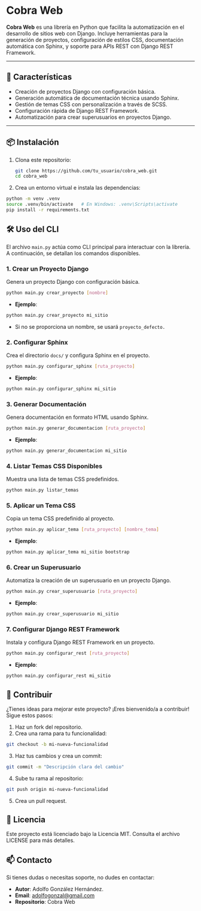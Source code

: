 # Cobra Web

**Cobra Web** es una librería en Python que facilita la automatización en el desarrollo de sitios web con Django. Incluye herramientas para la generación de proyectos, configuración de estilos CSS, documentación automática con Sphinx, y soporte para APIs REST con Django REST Framework.

---

## 🚀 **Características**
- Creación de proyectos Django con configuración básica.
- Generación automática de documentación técnica usando Sphinx.
- Gestión de temas CSS con personalización a través de SCSS.
- Configuración rápida de Django REST Framework.
- Automatización para crear superusuarios en proyectos Django.

---

## 📦 **Instalación**
1. Clona este repositorio:
   ```bash
   git clone https://github.com/tu_usuario/cobra_web.git
   cd cobra_web
   ````

2. Crea un entorno virtual e instala las dependencias:
````bash
python -m venv .venv
source .venv/bin/activate   # En Windows: .venv\Scripts\activate
pip install -r requirements.txt
````

## 🛠️ Uso del CLI

El archivo ```main.py``` actúa como CLI principal para interactuar con la librería. A continuación, se detallan los comandos disponibles.

### 1. Crear un Proyecto Django
Genera un proyecto Django con configuración básica.
````bash
python main.py crear_proyecto [nombre]
````
- **Ejemplo**:
````bash
python main.py crear_proyecto mi_sitio
````
- Si no se proporciona un nombre, se usará ```proyecto_defecto.```

### 2. Configurar Sphinx

Crea el directorio ```docs/``` y configura Sphinx en el proyecto.
````bash
python main.py configurar_sphinx [ruta_proyecto]
````
- **Ejemplo**:
````bash
python main.py configurar_sphinx mi_sitio
````

###  3. Generar Documentación

Genera documentación en formato HTML usando Sphinx.
````bash
python main.py generar_documentacion [ruta_proyecto]
````
- **Ejemplo**:
````bash
python main.py generar_documentacion mi_sitio
````

### 4. Listar Temas CSS Disponibles

Muestra una lista de temas CSS predefinidos.
````bash
python main.py listar_temas
````

### 5. Aplicar un Tema CSS

Copia un tema CSS predefinido al proyecto.
````bash
python main.py aplicar_tema [ruta_proyecto] [nombre_tema]
````
- **Ejemplo**:
````bash
python main.py aplicar_tema mi_sitio bootstrap
````

### 6. Crear un Superusuario

Automatiza la creación de un superusuario en un proyecto Django.
````bash
python main.py crear_superusuario [ruta_proyecto]
````
- **Ejemplo**:
````bash
python main.py crear_superusuario mi_sitio
````

### 7. Configurar Django REST Framework

Instala y configura Django REST Framework en un proyecto.
````bash
python main.py configurar_rest [ruta_proyecto]
````
- **Ejemplo**:
````bash
python main.py configurar_rest mi_sitio
````

## 🔧 Contribuir
¿Tienes ideas para mejorar este proyecto? ¡Eres bienvenido/a a contribuir! Sigue estos pasos:

1. Haz un fork del repositorio.
2. Crea una rama para tu funcionalidad:
````bash
git checkout -b mi-nueva-funcionalidad
````
3. Haz tus cambios y crea un commit:
````bash
git commit -m "Descripción clara del cambio"
````
4. Sube tu rama al repositorio:
````bash
git push origin mi-nueva-funcionalidad
````
5. Crea un pull request.

## 📜 Licencia
Este proyecto está licenciado bajo la Licencia MIT. Consulta el archivo LICENSE para más detalles.

## 📫 Contacto
Si tienes dudas o necesitas soporte, no dudes en contactar:

- **Autor**: Adolfo González Hernández. 
- **Email**: adolfogonzal@gmail.com
- **Repositorio**: Cobra Web







